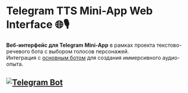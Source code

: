# Telegram TTS Mini-App Web Interface 🌐🎙️

**Веб-интерфейс для Telegram Mini-App** в рамках проекта текстово-речевого бота с выбором голосов персонажей.  
Интеграция с [основным ботом](https://t.me/voice_changer_6_bot) для создания иммерсивного аудио-опыта.

## [![Telegram Bot](https://img.shields.io/badge/TRY_BOT-@voice__changer__6__bot-blue?logo=telegram)](https://t.me/voice_changer_6_bot)  
